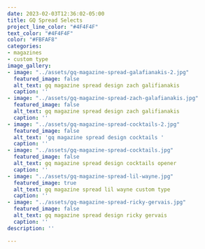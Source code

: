 ```yaml
---
date: 2023-02-03T12:36:02-05:00
title: GQ Spread Selects
project_line_color: "#4F4F4F"
text_color: "#4F4F4F"
color: "#FBFAF8"
categories:
- magazines
- custom type
image_gallery:
- image: "../assets/gq-magazine-spread-galafianakis-2.jpg"
  featured_image: false
  alt_text: gq magazine spread design zach galifianakis
  caption: ''
- image: "../assets/gq-magazine-spread-zach-galafianakis.jpg"
  featured_image: false
  alt_text: gq magazine spread design zach galifianakis
  caption: ''
- image: "../assets/gq-magazine-spread-cocktails-2.jpg"
  featured_image: false
  alt_text: 'gq magazine spread design cocktails '
  caption: ''
- image: "../assets/gq-magazine-spread-cocktails.jpg"
  featured_image: false
  alt_text: gq magazine spread design cocktails opener
  caption: ''
- image: "../assets/gq-magazine-spread-lil-wayne.jpg"
  featured_image: true
  alt_text: gq magazine spread lil wayne custom type
  caption: ''
- image: "../assets/gq-magazine-spread-ricky-gervais.jpg"
  featured_image: false
  alt_text: gq magazine spread design ricky gervais
  caption: ''
description: ''

---
```

